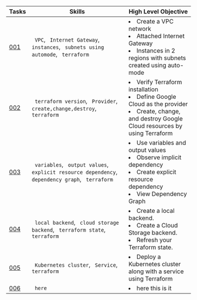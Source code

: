 | Tasks                                                                 | Skills                                                                                             | High Level Objective                                                                                                                                        |
|-----------------------------------------------------------------------|----------------------------------------------------------------------------------------------------|-------------------------------------------------------------------------------------------------------------------------------------------------------------|
| [001](taskset/task-001-vpc-2inst-cloudshell)                          | ` VPC`, ` Internet Gateway`, ` instances`, ` subnets using automode`, ` terraform`                 | <li>Create a VPC network<br> <li>Attached Internet Gateway<br> <li>Instances in 2 regions with subnets created using auto-mode                              |
| [002](taskset/task-002-1inst-dflt-vpc)                                | ` terraform version`, ` Provider`, ` create,change,destroy`, ` terraform`                          | <li>Verify Terraform installation<br> <li>Define Google Cloud as the provider<br> <li>Create, change, and destroy Google Cloud resources by using Terraform |
| [003](taskset/task-003-vars-and-resource-dependencies)                | ` variables`, ` output values`, ` explicit resource dependency`, ` dependency graph`, ` terraform` | <li>Use variables and output values<br> <li>Observe implicit dependency<br> <li>Create explicit resource dependency<br> <li>View Dependency Graph           |
| [004](taskset/task-004-creating-remote-backend)                       | ` local backend`, ` cloud storage backend`, ` terraform state`, ` terraform`                       | <li>Create a local backend.<br> <li>Create a Cloud Storage backend.<br> <li>Refresh your Terraform state.                                                   |
| [005](taskset/task-005-deploy-k8s-loadbalancer-service)               | ` Kubernetes cluster`, ` Service`, ` terraform`                                                    | <li>Deploy a Kubernetes cluster along with a service using Terraform                                                                                        |
| [006](taskset/task-006-modular-load-balancing-regional-load-balancer) | ` here`                                                                                            | <li>here this is it                                                                                                                                         |
